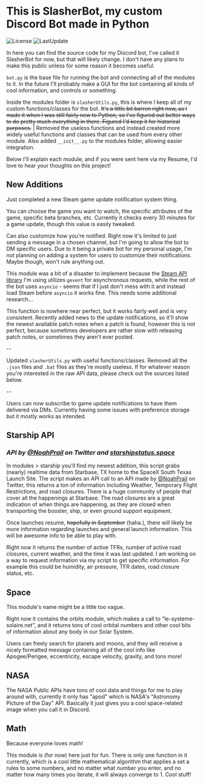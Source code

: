 # This is SlasherBot, my custom Discord Bot made in Python

![License](https://img.shields.io/github/license/BenjamooseCalto/SlasherBot?style=flat-square) ![LastUpdate](https://img.shields.io/github/last-commit/BenjamooseCalto/SlasherBot?style=flat-square)

In here you can find the source code for my Discord bot, I've called it SlasherBot for now, but that will likely change. I don't have any plans to make this public unless for some reason it becomes useful.

`bot.py` is the base file for running the bot and connecting all of the modules to it. In the future I'll probably make a GUI for the bot containing all kinds of cool information, and controls or something.

Inside the modules folder is `slasherUtils.py`, this is where I keep all of my custom functions/classes for the bot. ~~It's a little bit barren right now, as I made it when I was still fairly new to Python, so I've figured out better ways to do pretty much everything in there. Figured I'd keep it for historical purposes.~~ | Removed the useless functions and instead created more widely useful functions and classes that can be used from every other module. Also added `__init__.py` to the modules folder, allowing easier integration.

Below I'll explain each module, and if you were sent here via my Resume, I'd love to hear your thoughts on this project!

## New Additions

Just completed a new Steam game update notification system thing.

You can choose the game you want to watch, the specific attributes of the game, specific beta branches, etc. Currently it checks every 30 minutes for a game update, though this value is easily tweaked.

Can also customize how you're notified. Right now it's limited to just sending a message in a chosen channel, but I'm going to allow the bot to DM specific users. Due to it being a private bot for my personal usage, I'm not planning on adding a system for users to customize their notifications. Maybe though, won't rule anything out.

This module was a bit of a disaster to implement because the [Steam API library](https://github.com/ValvePython/steam) I'm using utilizes `gevent` for asynchronous requests, while the rest of the bot uses `asyncio` - seems that if I just don't mess with it and instead load Steam before `asyncio` it works fine. This needs some additional research...

This function is nowhere near perfect, but it works fairly well and is very consistent. Recently added news to the update notifications, so it'll show the newest available patch notes when a patch is found, however this is not perfect, because sometimes developers are rather slow with releasing patch notes, or sometimes they aren't ever posted.

--

Updated `slasherUtils.py` with useful functions/classes.
Removed all the `.json` files and `.bat` files as they're mostly useless. If for whatever reason you're interested in the raw API data, please check out the sources listed below.

--

Users can now subscribe to game update notifications to have them delivered via DMs. Currently having some issues with preference storage but it mostly works as intended.

## Starship API

### _API by [@NoahPrail](https://twitter.com/NoahPrail) on Twitter and [starshipstatus.space](https://starshipstatus.space/)_

In modules > starship you'll find my newest addition, this script grabs (nearly) realtime data from Starbase, TX home to the SpaceX South Texas Launch Site.
The script makes an API call to an API made by [@NoahPrail](https://twitter.com/NoahPrail) on Twitter, this returns a ton of information including Weather, Temporary Flight Restrictions, and road closures.
There is a huge community of people that cover all the happenings at Starbase. The road closures are a great indication of when things are happening, as they are closed when transporting the booster, ship, or even ground support equipment.

Once launches resume, ~~hopefully in September~~ (haha.), there will likely be more information regarding launches and general launch information. This will be awesome info to be able to play with.

Right now it returns the number of active TFRs, number of active road closures, current weather, and the time it was last updated.
I am working on a way to request information via my script to get specific information. For example this could be humidity, air pressure, TFR dates, road closure status, etc.

## Space

This module's name might be a little too vague.

Right now it contains the orbits module, which makes a call to "le-systeme-solaire.net", and it returns tons of cool orbital numbers and other cool bits of information about any body in our Solar System.

Users can freely search for planets and moons, and they will receive a nicely formatted message containing all of the cool info like Apogee/Perigee, eccentricity, escape velocity, gravity, and tons more!

## NASA

The NASA Public APIs have tons of cool data and things for me to play around with, currently it only has "apod" which is NASA's "Astronomy Picture of the Day" API. Basically it just gives you a cool space-related image when you call it in Discord.

## Math

Because everyone loves math!

This module is (for now) here just for fun. There is only one function in it currently, which is a cool little mathematical algorithm that applies a set a rules to some numbers, and no matter what number you enter, and no matter how many times you iterate, it will always converge to 1. Cool stuff!

